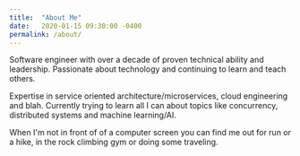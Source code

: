 ```yaml
---
title:  "About Me"
date:   2020-01-15 09:30:00 -0400
permalink: /about/
---
```

Software engineer with over a decade of proven technical ability and leadership. Passionate about technology and continuing to learn and teach others.

Expertise in service oriented architecture/microservices, cloud engineering and blah. Currently trying to learn all I can about topics like concurrency, distributed systems and machine learning/AI.

When I'm not in front of of a computer screen you can find me out for run or a hike, in the rock climbing gym or doing some traveling. 